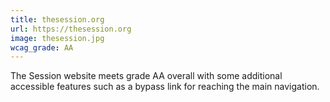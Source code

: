 ```yaml
---
title: thesession.org
url: https://thesession.org
image: thesession.jpg
wcag_grade: AA
---
```


The Session website meets grade AA overall with some additional accessible features such as a bypass link for reaching the main navigation.
